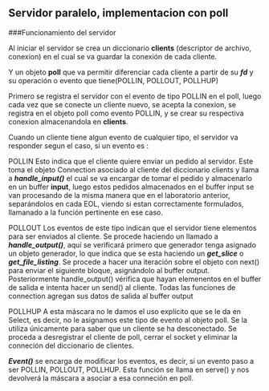 ## Servidor paralelo, implementacion con poll

###Funcionamiento del servidor

Al iniciar el servidor se crea un diccionario **clients** (descriptor de archivo, conexion) en el cual se va guardar la conexión de cada cliente. 

Y un objeto **poll**  que  va permitir diferenciar cada cliente a partir de su ***fd*** y su operación o evento que tiene(POLLIN, POLLOUT, POLLHUP)

Primero se registra el servidor con el evento de tipo POLLIN en el poll, luego cada vez que se conecte un cliente nuevo, se acepta la conexion, se registra en el objeto poll como evento POLLIN, y se crear su respectiva conexion almacenandola en **clients**.

Cuando un cliente tiene algun evento de cualquier tipo, el servidor va responder segun el caso, si un evento es :
		
POLLIN Esto indica que el cliente quiere enviar un pedido al servidor. Este toma el objeto Connection asociado al cliente del diccionario clients y llama a ***handle_input()*** el cual se va encargar de tomar el pedido y almacenarlo en un buffer **input**, luego estos pedidos almacenados en el buffer input se van procesando de la misma manera que en el laboratorio anterior, separándolos en cada EOL, viendo si estan correctamente formulados, llamanado a la función pertinente en ese caso.

POLLOUT Los eventos de este tipo indican que el servidor tiene elementos para ser enviados al cliente. Se procede haciendo un llamado a ***handle_output()***, aquí se verificará primero que generador tenga asignado un objeto generador, lo que indica que se esta haciendo un ***get_slice*** o ***get_file_listing***. Se procede a hacer una iteración sobre el objeto con next() para enviar el siguiente bloque, asignándolo al buffer output. Posteriormente handle_output() vérifica que hayan elemenentos en el buffer de salida e intenta hacer un send() al cliente. Todas las funciones de connection agregan sus datos de salida al buffer output 

POLLHUP A esta máscara no le damos el uso explícito que se le da en Select, es decir, no le asignamos este tipo de evento al objeto poll. Se la utiliza únicamente para saber que un cliente se ha desconectado. Se proceda a desregistrar el cliente de poll, cerrar el socket y eliminar la conneción del diccionario de clientes.

***Event()*** se encarga de modificar los eventos, es decir, si un evento paso a ser POLLIN, POLLOUT, POLLHUP. Esta función se llama en serve() y nos devolverá la máscara a asociar a esa conneción en poll.


